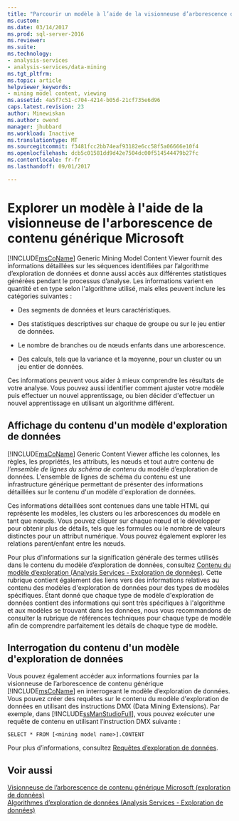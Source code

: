 ```yaml
---
title: "Parcourir un modèle à l’aide de la visionneuse d’arborescence de contenu générique Microsoft | Documents Microsoft"
ms.custom: 
ms.date: 03/14/2017
ms.prod: sql-server-2016
ms.reviewer: 
ms.suite: 
ms.technology:
- analysis-services
- analysis-services/data-mining
ms.tgt_pltfrm: 
ms.topic: article
helpviewer_keywords:
- mining model content, viewing
ms.assetid: 4a5f7c51-c704-4214-b05d-21cf735e6d96
caps.latest.revision: 23
author: Minewiskan
ms.author: owend
manager: jhubbard
ms.workload: Inactive
ms.translationtype: MT
ms.sourcegitcommit: f3481fcc2bb74eaf93182e6cc58f5a06666e10f4
ms.openlocfilehash: dcb5c01581dd9d42e7504dc00f514544479b27fc
ms.contentlocale: fr-fr
ms.lasthandoff: 09/01/2017

---
```

# <a name="browse-a-model-using-the-microsoft-generic-content-tree-viewer"></a>Explorer un modèle à l'aide de la visionneuse de l'arborescence de contenu générique Microsoft
  [!INCLUDE[msCoName](../../includes/msconame-md.md)] Generic Mining Model Content Viewer fournit des informations détaillées sur les séquences identifiées par l’algorithme d’exploration de données et donne aussi accès aux différentes statistiques générées pendant le processus d’analyse. Les informations varient en quantité et en type selon l'algorithme utilisé, mais elles peuvent inclure les catégories suivantes :  
  
-   Des segments de données et leurs caractéristiques.  
  
-   Des statistiques descriptives sur chaque de groupe ou sur le jeu entier de données.  
  
-   Le nombre de branches ou de nœuds enfants dans une arborescence.  
  
-   Des calculs, tels que la variance et la moyenne, pour un cluster ou un jeu entier de données.  
  
 Ces informations peuvent vous aider à mieux comprendre les résultats de votre analyse. Vous pouvez aussi identifier comment ajuster votre modèle puis effectuer un nouvel apprentissage, ou bien décider d'effectuer un nouvel apprentissage en utilisant un algorithme différent.  
  
## <a name="viewing-mining-model-content"></a>Affichage du contenu d'un modèle d'exploration de données  
 [!INCLUDE[msCoName](../../includes/msconame-md.md)] Generic Content Viewer affiche les colonnes, les règles, les propriétés, les attributs, les nœuds et tout autre contenu de *l’ensemble de lignes du schéma de contenu* du modèle d’exploration de données. L'ensemble de lignes de schéma du contenu est une infrastructure générique permettant de présenter des informations détaillées sur le contenu d'un modèle d'exploration de données.  
  
 Ces informations détaillées sont contenues dans une table HTML qui représente les modèles, les clusters ou les arborescences du modèle en tant que nœuds. Vous pouvez cliquer sur chaque nœud et le développer pour obtenir plus de détails, tels que les formules ou le nombre de valeurs distinctes pour un attribut numérique. Vous pouvez également explorer les relations parent/enfant entre les nœuds.  
  
 Pour plus d’informations sur la signification générale des termes utilisés dans le contenu du modèle d’exploration de données, consultez [Contenu du modèle d’exploration &#40;Analysis Services - Exploration de données&#41;](../../analysis-services/data-mining/mining-model-content-analysis-services-data-mining.md). Cette rubrique contient également des liens vers des informations relatives au contenu des modèles d'exploration de données pour des types de modèles spécifiques. Étant donné que chaque type de modèle d'exploration de données contient des informations qui sont très spécifiques à l'algorithme et aux modèles se trouvant dans les données, nous vous recommandons de consulter la rubrique de références techniques pour chaque type de modèle afin de comprendre parfaitement les détails de chaque type de modèle.  
  
## <a name="querying-mining-model-content"></a>Interrogation du contenu d'un modèle d'exploration de données  
 Vous pouvez également accéder aux informations fournies par la visionneuse de l’arborescence de contenu générique [!INCLUDE[msCoName](../../includes/msconame-md.md)] en interrogeant le modèle d’exploration de données. Vous pouvez créer des requêtes sur le contenu du modèle d'exploration de données en utilisant des instructions DMX (Data Mining Extensions). Par exemple, dans [!INCLUDE[ssManStudioFull](../../includes/ssmanstudiofull-md.md)], vous pouvez exécuter une requête de contenu en utilisant l’instruction DMX suivante :  
  
```  
SELECT * FROM [<mining model name>].CONTENT  
```  
  
 Pour plus d’informations, consultez [Requêtes d’exploration de données](../../analysis-services/data-mining/data-mining-queries.md).  
  
## <a name="see-also"></a>Voir aussi  
 [Visionneuse de l’arborescence de contenu générique Microsoft &#40;exploration de données&#41;](http://msdn.microsoft.com/library/751b4393-f6fd-48c1-bcef-bdca589ce34c)   
 [Algorithmes d’exploration de données &#40;Analysis Services - Exploration de données&#41;](../../analysis-services/data-mining/data-mining-algorithms-analysis-services-data-mining.md)  
  
  

